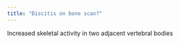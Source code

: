 ```yaml
---
title: "Discitis on bone scan?"
---
```

Increased skeletal activity in two adjacent vertebral bodies

